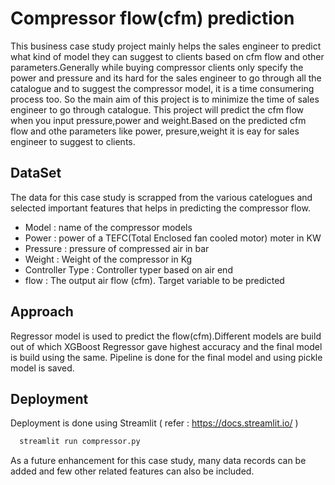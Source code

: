 
# Compressor flow(cfm) prediction

This business case study project mainly helps the sales engineer to predict what kind of model they can suggest to clients based on cfm flow and other parameters.Generally while buying compressor clients only specify the power and pressure and its hard for the sales engineer to go through all the catalogue and to suggest the compressor model, it is a time consumering process too. So the main aim of this project is to minimize the time of sales engineer to go through catalogue. This project will predict the cfm flow when you input pressure,power and weight.Based on the predicted cfm flow and othe parameters like power, presure,weight it is eay for sales engineer to suggest to clients.


## DataSet
The data for this case study is scrapped from the various catelogues and selected important features that helps in predicting the compressor flow.

* Model : name of the compressor models
* Power : power of a TEFC(Total Enclosed fan cooled motor) moter in KW
* Pressure : pressure of compressed air in bar
* Weight : Weight of the compressor in Kg
* Controller Type : Controller typer based on air end
* flow : The output air flow (cfm). Target variable to be predicted

## Approach
Regressor model is used to predict the flow(cfm).Different models are build out of which XGBoost Regressor gave highest accuracy and the final model is build using the same.
Pipeline is done for the final model and using pickle model is saved.
## Deployment

Deployment is done using Streamlit
( refer : https://docs.streamlit.io/ )

```bash
  streamlit run compressor.py 
```



As a future enhancement for this case study, many data records can be added and few other related features can also be included.